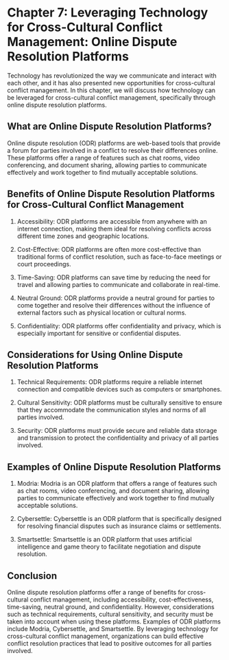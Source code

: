 Chapter 7: Leveraging Technology for Cross-Cultural Conflict Management: Online Dispute Resolution Platforms
============================================================================================================

Technology has revolutionized the way we communicate and interact with each other, and it has also presented new opportunities for cross-cultural conflict management. In this chapter, we will discuss how technology can be leveraged for cross-cultural conflict management, specifically through online dispute resolution platforms.

What are Online Dispute Resolution Platforms?
---------------------------------------------

Online dispute resolution (ODR) platforms are web-based tools that provide a forum for parties involved in a conflict to resolve their differences online. These platforms offer a range of features such as chat rooms, video conferencing, and document sharing, allowing parties to communicate effectively and work together to find mutually acceptable solutions.

Benefits of Online Dispute Resolution Platforms for Cross-Cultural Conflict Management
--------------------------------------------------------------------------------------

1. Accessibility: ODR platforms are accessible from anywhere with an internet connection, making them ideal for resolving conflicts across different time zones and geographic locations.

2. Cost-Effective: ODR platforms are often more cost-effective than traditional forms of conflict resolution, such as face-to-face meetings or court proceedings.

3. Time-Saving: ODR platforms can save time by reducing the need for travel and allowing parties to communicate and collaborate in real-time.

4. Neutral Ground: ODR platforms provide a neutral ground for parties to come together and resolve their differences without the influence of external factors such as physical location or cultural norms.

5. Confidentiality: ODR platforms offer confidentiality and privacy, which is especially important for sensitive or confidential disputes.

Considerations for Using Online Dispute Resolution Platforms
------------------------------------------------------------

1. Technical Requirements: ODR platforms require a reliable internet connection and compatible devices such as computers or smartphones.

2. Cultural Sensitivity: ODR platforms must be culturally sensitive to ensure that they accommodate the communication styles and norms of all parties involved.

3. Security: ODR platforms must provide secure and reliable data storage and transmission to protect the confidentiality and privacy of all parties involved.

Examples of Online Dispute Resolution Platforms
-----------------------------------------------

1. Modria: Modria is an ODR platform that offers a range of features such as chat rooms, video conferencing, and document sharing, allowing parties to communicate effectively and work together to find mutually acceptable solutions.

2. Cybersettle: Cybersettle is an ODR platform that is specifically designed for resolving financial disputes such as insurance claims or settlements.

3. Smartsettle: Smartsettle is an ODR platform that uses artificial intelligence and game theory to facilitate negotiation and dispute resolution.

Conclusion
----------

Online dispute resolution platforms offer a range of benefits for cross-cultural conflict management, including accessibility, cost-effectiveness, time-saving, neutral ground, and confidentiality. However, considerations such as technical requirements, cultural sensitivity, and security must be taken into account when using these platforms. Examples of ODR platforms include Modria, Cybersettle, and Smartsettle. By leveraging technology for cross-cultural conflict management, organizations can build effective conflict resolution practices that lead to positive outcomes for all parties involved.
